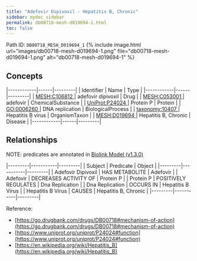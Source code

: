 ```yaml
---
title: "Adefovir Dipivoxil - Hepatitis B, Chronic"
sidebar: mydoc_sidebar
permalink: db00718-mesh-d019694-1.html
toc: false 
---
```



Path ID: `DB00718_MESH_D019694_1`
{% include image.html url="images/db00718-mesh-d019694-1.png" file="db00718-mesh-d019694-1.png" alt="db00718-mesh-d019694-1" %}

## Concepts

|------------|------|---------|
| Identifier | Name | Type    |
|------------|------|---------|
| <a href="https://identifiers.org/MESH:C106812">MESH:C106812 </a> | adefovir dipivoxil | Drug |
| <a href="https://identifiers.org/MESH:C053001">MESH:C053001 </a> | adefovir | ChemicalSubstance |
| <a href="https://identifiers.org/UniProt:P24024">UniProt:P24024 </a> | Protein P | Protein |
| <a href="https://identifiers.org/GO:0006260">GO:0006260 </a> | DNA replication | BiologicalProcess |
| <a href="https://identifiers.org/taxonomy:10407">taxonomy:10407 </a> | Hepatitis B virus | OrganismTaxon |
| <a href="https://identifiers.org/MESH:D019694">MESH:D019694 </a> | Hepatitis B, Chronic | Disease |
|------------|------|---------|

## Relationships


NOTE: predicates are annotated in <a href="https://github.com/biolink/biolink-model/releases/tag/v1.3.0">Biolink Model (v1.3.0)</a>

|---------|-----------|---------|
| Subject | Predicate | Object  |
|---------|-----------|---------|
| Adefovir Dipivoxil | HAS METABOLITE | Adefovir |
| Adefovir | DECREASES ACTIVITY OF | Protein P |
| Protein P | POSITIVELY REGULATES | Dna Replication |
| Dna Replication | OCCURS IN | Hepatitis B Virus |
| Hepatitis B Virus | CAUSES | Hepatitis B, Chronic |
|---------|-----------|---------|

Reference: 
  - [https://go.drugbank.com/drugs/DB00718#mechanism-of-action](https://go.drugbank.com/drugs/DB00718#mechanism-of-action)
  - [https://www.uniprot.org/uniprot/P24024#function](https://www.uniprot.org/uniprot/P24024#function)
  - [https://en.wikipedia.org/wiki/Hepatitis_B](https://en.wikipedia.org/wiki/Hepatitis_B)
